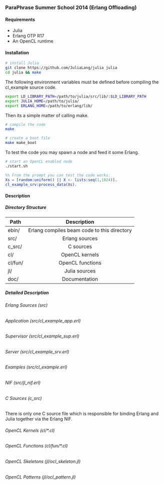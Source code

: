 ### ParaPhrase Summer School 2014 (Erlang Offloading)

#### Requirements

* Julia
* Erlang OTP R17
* An OpenCL runtime


#### Installation

```bash
# install Julia
git clone https://github.com/JuliaLang/julia julia
cd julia && make
````

The following environment variables must be defined before compiling the cl_example source code.

```bash
export LD_LIBRARY_PATH=/path/to/julia/src/lib/:$LD_LIBRARY_PATH
export JULIA_HOME=/path/to/julia/
export ERLANG_HOME=/path/to/erlang/lib/
```

Then its a simple matter of calling make.

```bash
# compile the code
make

# create a boot file 
make make_boot
```

To test the code you may spawn a node and feed it some Erlang.

```bash
# start an OpenCL enabled node
./start.sh
```

```erlang
%% From the prompt you can test the code works:
Xs = [random:uniform() || X <- lists:seq(1,1024)].
cl_example_srv:process_data(Xs).
```

#### Description

##### Directory Structure

| Path    | Description 
| ------- |:-------------------------------------------:|
| ebin/   | Erlang compiles beam code to this directory
| src/    | Erlang sources
| c_src/  | C sources
| cl/     | OpenCL kernels
| cl/fun/ | OpenCL functions
| jl/     | Julia sources
| doc/    | Documentation

##### Detailed Description

###### Erlang Sources (src)
###### Application (src/cl_example_app.erl)
###### Supervisor (src/cl_example_sup.erl)
###### Server (src/cl_example_srv.erl)
###### Examples (src/cl_example.erl)
###### NIF (src/jl_nif.erl)

###### C Sources (c_src)

There is only one C source file which is responsible for binding Erlang and 
Julia together via the Erlang NIF. 

###### OpenCL Kernels (cl/*.cl)
###### OpenCL Functions (cl/fun/*.cl)
###### OpenCL Skeletons (jl/ocl_skeleton.jl)
###### OpenCL Patterns (jl/ocl_pattern.jl)
